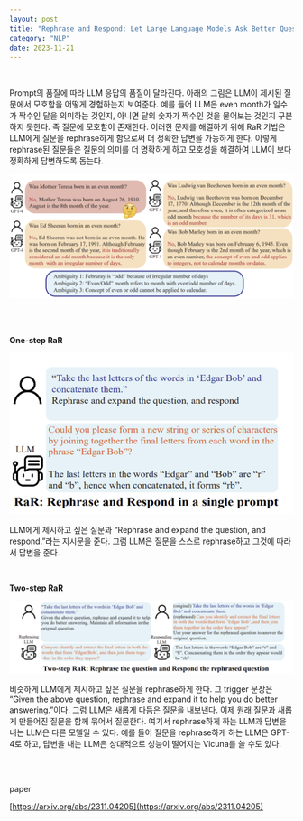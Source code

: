 ```yaml
---
layout: post
title: "Rephrase and Respond: Let Large Language Models Ask Better Questions for Themselves"
category: "NLP"
date: 2023-11-21
---
```


<br>

Prompt의 품질에 따라 LLM 응답의 품질이 달라진다. 아래의 그림은 LLM이 제시된 질문에서 모호함을 어떻게 경험하는지 보여준다. 예를 들어 LLM은 even month가 일수가 짝수인 달을 의미하는 것인지, 아니면 달의 숫자가 짝수인 것을 물어보는 것인지 구분하지 못한다. 즉 질문에 모호함이 존재한다. 이러한 문제를 해결하기 위해 RaR 기법은 LLM에게 질문을 rephrase하게 함으로써 더 정확한 답변을 가능하게 한다. 이렇게 rephrase된 질문들은 질문의 의미를 더 명확하게 하고 모호성을 해결하여 LLM이 보다 정확하게 답변하도록 돕는다.

![Untitled](/assets/Rephrase%20and%20Respond%20Let%20Large%20Language%20Models%20Ask%20db0c36206a5b4d23b0f6c17aceaa53db/Untitled.png)

<br>
<br>


**One-step RaR**

![Untitled](/assets/Rephrase%20and%20Respond%20Let%20Large%20Language%20Models%20Ask%20db0c36206a5b4d23b0f6c17aceaa53db/Untitled%201.png)

LLM에게 제시하고 싶은 질문과 “Rephrase and expand the question, and respond.”라는 지시문을 준다. 그럼 LLM은 질문을 스스로 rephrase하고 그것에 따라서 답변을 준다.

<br>


**Two-step RaR**

![Untitled](/assets/Rephrase%20and%20Respond%20Let%20Large%20Language%20Models%20Ask%20db0c36206a5b4d23b0f6c17aceaa53db/Untitled%202.png)

비슷하게 LLM에게 제시하고 싶은 질문을 rephrase하게 한다. 그 trigger 문장은 “Given the above question, rephrase and expand it to help you do better answering.”이다. 그럼 LLM은 새롭게 다듬은 질문을 내보낸다. 이제 원래 질문과 새롭게 만들어진 질문을 함께 묶어서 질문한다. 여기서 rephrase하게 하는 LLM과 답변을 내는 LLM은 다른 모델일 수 있다. 예를 들어 질문을 rephrase하게 하는 LLM은 GPT-4로 하고, 답변을 내는 LLM은 상대적으로 성능이 떨어지는 Vicuna를 쓸 수도 있다.

<br>
<br>


paper

[https://arxiv.org/abs/2311.04205](https://arxiv.org/abs/2311.04205)